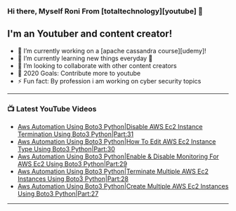 ### Hi there, Myself Roni From [totaltechnology][youtube] 👋

## I'm an Youtuber and content creator!
- 🔭 I’m currently working on a [apache cassandra course][udemy]!
- 🌱 I’m currently learning new things everyday 🤣
- 👯 I’m looking to collaborate with other content creators
- 🥅 2020 Goals: Contribute more to youtube
- ⚡ Fun fact: By profession i am working on cyber security topics



---

### 📺 Latest YouTube Videos
<!-- YOUTUBE:START -->
- [Aws Automation Using Boto3 Python|Disable AWS Ec2 Instance Termination Using Boto3 Python|Part:31](https://www.youtube.com/watch?v=HcAAN28UgzY)
- [Aws Automation Using Boto3 Python|How To Edit AWS Ec2 Instance Type Using Boto3 Python|Part:30](https://www.youtube.com/watch?v=RIb6Vd8-6tE)
- [Aws Automation Using Boto3 Python|Enable & Disable Monitoring For AWS Ec2 Using Boto3 Python|Part:29](https://www.youtube.com/watch?v=oR72SN0w3GU)
- [Aws Automation Using Boto3 Python|Terminate Multiple AWS Ec2 Instances Using Boto3 Python|Part:28](https://www.youtube.com/watch?v=DqEK0OpxEas)
- [Aws Automation Using Boto3 Python|Create Multiple AWS Ec2 Instances Using Boto3 Python|Part:27](https://www.youtube.com/watch?v=nlHk3mFSlAY)
<!-- YOUTUBE:END -->

---


